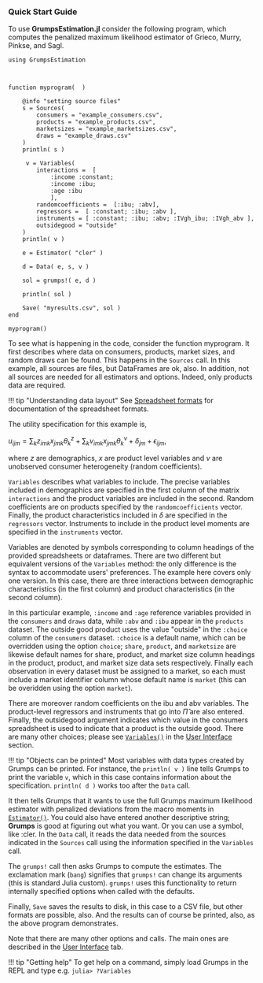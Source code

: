 ### Quick Start Guide

To use **GrumpsEstimation.jl** consider the following program, which computes the penalized maximum likelihood estimator of Grieco, Murry, Pinkse, and Sagl.


    using GrumpsEstimation



    function myprogram(  )

        @info "setting source files"
        s = Sources(
            consumers = "example_consumers.csv",
            products = "example_products.csv",
            marketsizes = "example_marketsizes.csv",
            draws = "example_draws.csv"  
        )
        println( s )

         v = Variables(
            interactions =  [
                :income :constant; 
                :income :ibu; 
                :age :ibu
                ],
            randomcoefficients =  [:ibu; :abv],
            regressors =  [ :constant; :ibu; :abv ],
            instruments = [ :constant; :ibu; :abv; :IVgh_ibu; :IVgh_abv ],
            outsidegood = "outside"
        )
        println( v )

        e = Estimator( "cler" )

        d = Data( e, s, v )

        sol = grumps!( e, d )

        println( sol )

        Save( "myresults.csv", sol )
    end

    myprogram()



To see what is happening in the code, consider the function myprogram.  It first describes where data on consumers, products, market sizes, and random draws can be found.  This happens in the `Sources` call. In this example, all sources are files, but DataFrames are ok, also.  In addition, not all sources are needed for all estimators and options.  Indeed, only products data are required.  

!!! tip "Understanding data layout"
    See [Spreadsheet formats](@ref) for documentation of the spreadsheet formats.

The utility specification for this example is, 

$u_{ijm} = \sum_k z_{imk} x_{jmk} \theta_k^z + \sum_k \nu_{imk} x_{jmk} \theta_k^\nu + \delta_{jm} + \epsilon_{ijm},$

where $z$ are demographics, $x$ are product level variables and $\nu$ are unobserved consumer heterogeneity (random coefficients).

`Variables` describes what variables to include. 
The precise variables included in demographics are specified in the first column of the matrix `interactions` and the product variables are included in the second. Random coefficients are on products specified by the `randomcoefficients` vector. Finally, the product characteristics included in $\delta$ are specified in the `regressors` vector. Instruments to include in the product level moments are specified in the `instruments` vector.

Variables are denoted by symbols corresponding to column headings of the provided spreadsheets or dataframes. 
There are two different but equivalent versions of the `Variables` method: the only difference is the syntax to accommodate users' preferences.  The example here covers only one version. In this case, there are three interactions between demographic characteristics (in the first column) and product characteristics (in the second column).  

In this particular example, `:income` and `:age` reference variables provided in the `consumers` and `draws` data, while `:abv` and `:ibu` appear in the `products` dataset. The outside good product uses the value "outside" in the `:choice` column of the `consumers` dataset.  `:choice` is a default name, which can be overridden using the option `choice`; `share`, `product`, and `marketsize` are likewise default names for share, product, and market size column headings in the product, product, and market size data sets respectively. Finally each observation in every dataset must be assigned to a market, so each must include a market identifier column whose default name is `market` (this can be overidden using the option `market`).

There are moreover random coefficients on the ibu and abv variables.  The product-level regressors and instruments that go into $\hat \Pi$ are also entered.  Finally, the outsidegood argument indicates which value in the consumers spreadsheet is used to indicate that a product is the outside good.  There are many other choices; please see [`Variables()`](@ref) in the [User Interface](@ref) section.

!!! tip "Objects can be printed"
    Most variables with data types created by Grumps can be printed.  For instance, the `println( v )` line tells Grumps to print the variable `v`, which in this case contains information about the specification. `println( d )` works too after the `Data` call.

It then tells Grumps that it wants to use the full Grumps maximum likelihood estimator with penalized deviations from the macro moments in [`Estimator()`](@ref).  You could also have entered another descriptive string; **Grumps** is good at figuring out what you want.  Or you can use a symbol, like :cler.  In the `Data` call, it reads the data needed from the sources indicated in the `Sources` call using the information specified in the `Variables` call.

The `grumps!` call then asks Grumps to compute the estimates.  The exclamation mark (`bang`) signifies that `grumps!` can change its arguments (this is standard Julia custom). `grumps!` uses this functionality to return internally specified options when called with the defaults. 

Finally, `Save` saves the results to disk, in this case to a CSV file, but other formats are possible, also.  And the results can of course be printed, also, as the above program demonstrates.

Note that there are many other options and calls.  The main ones are described in the [User Interface](@ref) tab.

!!! tip "Getting help"
    To get help on a command, simply load Grumps in the REPL and type e.g.
    ```
    julia> ?Variables
    ```


